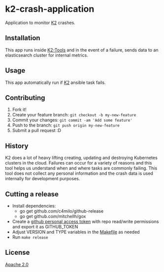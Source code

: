 # k2-crash-application
Application to monitor [K2](https://github.com/samsung-cnct/k2) crashes. 

## Installation

This app runs inside [K2-Tools](https://github.com/samsung-cnct/k2-tools) and in the event of a failure, sends data to an elasticsearch cluster for internal metrics. 

## Usage

This app automatically run if [K2](https://github.com/samsung-cnct/k2) ansible task fails. 

## Contributing

1. Fork it!
2. Create your feature branch: `git checkout -b my-new-feature`
3. Commit your changes: `git commit -am 'Add some feature'`
4. Push to the branch: `git push origin my-new-feature`
5. Submit a pull request :D

## History

K2 does a lot of heavy lifting creating, updating and destroying Kubernetes clusters in the cloud. Failures can occur for a variety of reasons and this tool helps us understand when and where tasks are commonly failing. This tool does not collect any personal information and the crash data is used internally for development purposes. 

## Cutting a release

* Install dependencies:
	-	go get github.com/c4milo/github-release
	-	go get github.com/mitchellh/gox
* Create a [github personal access token](https://help.github.com/articles/creating-a-personal-access-token-for-the-command-line/) with repo read/write permissions and export it as GITHUB_TOKEN
* Adjust VERSION and TYPE variables in the [Makefile](Makefile) as needed
* Run ```make release```

## License

[Apache 2.0](https://github.com/samsung-cnct/k2-crash-application/blob/master/LICENSE)